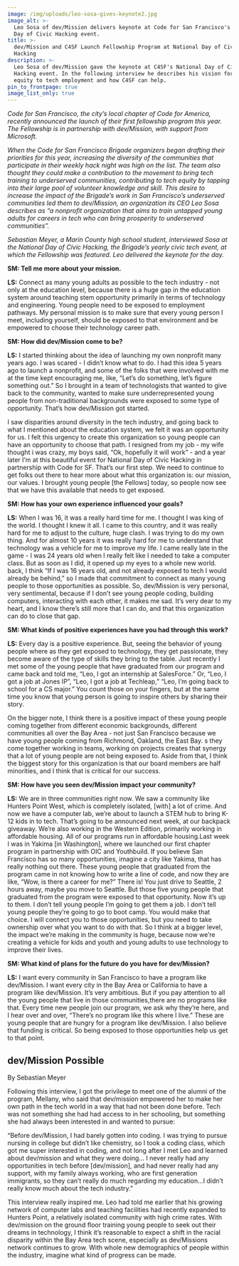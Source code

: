 ```yaml
---
image: /img/uploads/leo-sosa-gives-keynote2.jpg
image_alt: >-
  Leo Sosa of dev/Mission delivers keynote at Code for San Francisco's National
  Day of Civic Hacking event.
title: >-
  dev/Mission and C4SF Launch Fellowship Program at National Day of Civic
  Hacking
description: >-
  Leo Sosa of dev/Mission gave the keynote at C4SF's National Day of Civic
  Hacking event. In the following interview he describes his vision for bringing
  equity to tech employment and how C4SF can help.
pin_to_frontpage: true
image_list_only: true
---
```

_Code for San Francisco, the city’s local chapter of Code for America, recently announced the launch of their first fellowship program this year. The Fellowship is in partnership with dev/Mission, with support from Microsoft._

_When the Code for San Francisco Brigade organizers began drafting their priorities for this year, increasing the diversity of the communities that participate in their weekly hack night was high on the list. The team also thought they could make a contribution to the movement to bring tech training to underserved communities, contributing to tech equity by tapping into their large pool of volunteer knowledge and skill. This desire to increase the impact of the Brigade’s work in San Francisco’s underserved communities led them to dev/Mission, an organization its CEO Leo Sosa describes as “a nonprofit organization that aims to train untapped young adults for careers in tech who can bring prosperity to underserved communities”._

_Sebastian Meyer, a Marin County high school student, interviewed Sosa at the National Day of Civic Hacking, the Brigade’s yearly civic tech event, at which the Fellowship was featured. Leo delivered the keynote for the day._

 

**SM: Tell me more about your mission.**

**LS:** Connect as many young adults as possible to the tech industry - not only at the education level, because there is a huge gap in the education system around teaching stem opportunity primarily in terms of technology and engineering. Young people need to be exposed to employment pathways. My personal mission is to make sure that every young person I meet, including yourself, should be exposed to that environment and be empowered to choose their technology career path.

**SM: How did dev/Mission come to be?**

**LS:** I started thinking about the idea of launching my own nonprofit many years ago. I was scared - I didn’t know what to do. I had this idea 5 years ago to launch a nonprofit, and some of the folks that were involved with me at the time kept encouraging me, like, “Let’s do something, let’s figure something out.” So I brought in a team of technologists that wanted to give back to the community, wanted to make sure underrepresented young people from non-traditional backgrounds were exposed to some type of opportunity. That’s how dev/Mission got started. 

I saw disparities around diversity in the tech industry, and going back to what I mentioned about the education system, we felt it was an opportunity for us. I felt this urgency to create this organization so young people can have an opportunity to choose that path. I resigned from my job - my wife thought i was crazy, my boys said, “Ok, hopefully it will work” - and a year later I’m at this beautiful event for National Day of Civic Hacking in partnership with Code for SF. That’s our first step. We need to continue to get folks out there to hear more about what this organization is: our mission, our values. I brought young people \[the Fellows] today, so people now see that we have this available that needs to get exposed. 

**SM: How has your own experience influenced your goals?**

**LS:** When I was 16, it was a really hard time for me. I thought I was king of the world. I thought I knew it all. I came to this country, and it was really hard for me to adjust to the culture, huge clash. I was trying to do my own thing. And for almost 10 years it was really hard for me to understand that technology was a vehicle for me to improve my life. I came really late in the game - I was 24 years old when I really felt like I needed to take a computer class. But as soon as I did, it opened up my eyes to a whole new world. back, I think “If I was 16 years old, and not already exposed to tech I would already be behind,” so I made that commitment to connect as many young people to those opportunities as possible. So, dev/Mission is very personal, very sentimental, because if I don’t see young people coding, building computers, interacting with each other, it makes me sad. It’s very dear to my heart, and I know there’s still more that I can do, and that this organization can do to close that gap.

**SM: What kinds of positive experiences have you had through this work?**

**LS:** Every day is a positive experience. But, seeing the behavior of young people where as they get exposed to technology, they get passionate, they become aware of the type of skills they bring to the table. Just recently I met some of the young people that have graduated from our program and came back and told me, “Leo, I got an internship at SalesForce.” Or, “Leo, I got a job at Jones IP”, “Leo, I got a job at Techleap,” “Leo, I’m going back to school for a CS major.” You count those on your fingers, but at the same time you know that young person is going to inspire others by sharing their story. 

On the bigger note, I think there is a positive impact of these young people coming together from different economic backgrounds, different communities all over the Bay Area - not just San Francisco because we have young people coming from Richmond, Oakland, the East Bay. s they come together working in teams, working on projects creates that synergy that a lot of young people are not being exposed to. Aside from that, I think the biggest story for this organization is that our board members are half minorities, and I think that is critical for our success.

**SM: How have you seen dev/Mission impact your community?**

**LS:** We are in three communities right now. We saw a community like Hunters Point West, which is completely isolated, \[with] a lot of crime. And now we have a computer lab, we’re about to launch a STEM hub to bring K-12 kids in to tech. That’s going to  be announced next week, at our backpack giveaway. We’re also working in the Western Edition, primarily working in affordable housing. All of our programs run in affordable housing.Last week I was in Yakima \[in Washington], where we launched our first chapter program in partnership with OIC and Youthbuild. If you believe San Francisco has so many opportunities, imagine a city like Yakima, that has really nothing out there. These young people that graduated from the program came in not knowing how to write a line of code, and now they are like, “Wow, is there a career for me?” There is! You just drive to Seattle, 2 hours away, maybe you move to Seattle. But those five young people that graduated from the program were exposed to that opportunity. Now it’s up to them. I don’t tell young people I’m going to get them a job. I don’t tell young people they’re going to go to boot camp. You would make that choice. I will connect you to those opportunities, but you need to take ownership over what you want to do with that. So I think at a bigger level, the impact we’re making in the community is huge, because now we’re creating a vehicle for kids and youth and young adults to use technology to improve their lives.

**SM: What kind of plans for the future do you have for dev/Mission?**

**LS:** I want every community in San Francisco to have a program like dev/Mission. I want every city in the Bay Area or California to have a program like dev/Mission. It’s very ambitious. But if you pay attention to all the young people that live in those communities,there are no programs like that. Every time new people join our program, we ask why they’re here, and I hear over and over, “There’s no program like this where I live.” These are young people that are hungry for a program like dev/Mission. I also believe that funding is critical. So being exposed to those opportunities help us get to that point. 



## dev/Mission Possible

By Sebastian Meyer

Following this interview, I got the privilege to meet one of the alumni of the program, Mellany, who said that dev/mission empowered her to make her own path in the tech world in a way that had not been done before. Tech was not something she had had access to in her schooling, but something she had always been interested in and wanted to pursue:

“Before dev/Mission, I had barely gotten into coding. I was trying to pursue nursing in college but didn’t like chemistry, so I took a coding class, which got me super interested in coding, and not long after I met Leo and learned about dev/mission and what they were doing… I never really had any opportunities in tech before \[dev/mission], and had never really had any support, with my family always working, who are first generation immigrants, so they can’t really do much regarding my education...I didn’t really know much about the tech industry.”

This interview really inspired me. Leo had told me earlier that his growing network of computer labs and teaching facilities had recently expanded to Hunters Point, a relatively isolated community with high crime rates. With dev/mission on the ground floor training young people to seek out their dreams in technology, I think it’s reasonable to expect a shift in the racial disparity within the Bay Area tech scene, especially as dev/Missions network continues to grow. With whole new demographics of people within the industry, imagine what kind of progress can be made.

